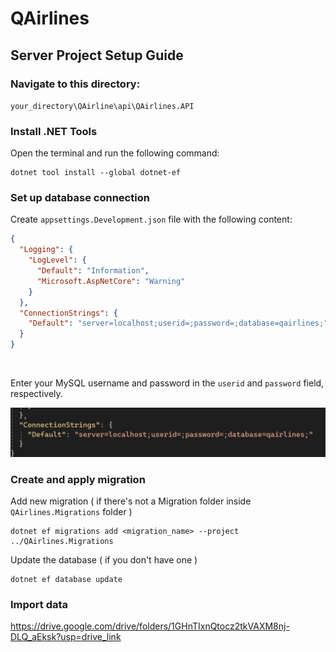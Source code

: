 # QAirlines

## Server Project Setup Guide
### Navigate to this directory:

`your_directory\QAirline\api\QAirlines.API`

### Install .NET Tools

Open the terminal and run the following command:

```cli
dotnet tool install --global dotnet-ef
```

### Set up database connection

Create `appsettings.Development.json` file with the following content:
```json
{
  "Logging": {
    "LogLevel": {
      "Default": "Information",
      "Microsoft.AspNetCore": "Warning"
    }
  },
  "ConnectionStrings": {
    "Default": "server=localhost;userid=;password=;database=qairlines;"
  }
}
```
<br/>

Enter your MySQL username and password in the `userid` and `password` field, respectively.

![alt text](image.png)


### Create and apply migration

Add new migration ( if there's not a Migration folder inside `QAirlines.Migrations` folder )

```cli
dotnet ef migrations add <migration_name> --project ../QAirlines.Migrations
```

Update the database ( if you don't have one )

```cli
dotnet ef database update
```

### Import data
https://drive.google.com/drive/folders/1GHnTIxnQtocz2tkVAXM8nj-DLQ_aEksk?usp=drive_link